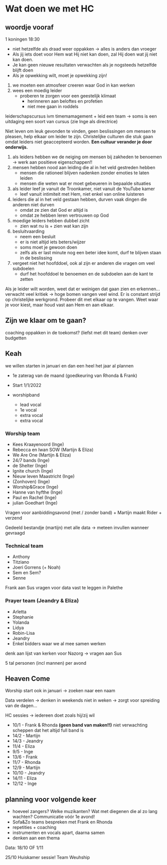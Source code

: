 # Wat doen we  met HC

## woordje vooraf

1 koningen 18:30

- niet hetzelfde als draad weer oppakken -> alles is anders dan vroeger
- Als jij iets doet voor Hem wat Hij niet kan doen, zal Hij doen wat jij niet kan doen.
- Je kan geen nieuwe resultaten verwachten als je nogsteeds hetzelfde blijft doen
- Als je opwekking wilt, moet je opwekking zijn!

1. we moeten een atmosfeer creeren waar God in kan werken
2. wees een moedig leider
    - proberen te zorgen voor een geestelijk klimaat
        - herinneren aan beloftes en profetien
        - niet mee gaan in roddels

leiderschapscursus ivm timemamagement + leid een team
-> soms is een uitdaging een soort van cursus (zie Inge als directrice)

Niet leven om leuk gevonden te vinden, geen beslissingen om mensen te pleasen,
help elkaar om leider te zijn. Christelijke culturen die stuk gaan omdat leiders niet geaccepteerd worden. **Een cultuur verander je door onderwijs.**

1. als leiders hebben we de neiging om mensen bij zakheden te benoemen -> werk aan positieve eigenschappen!!
2. mensen hebben nood aan leiding die al in het veld gestreden hebben
   - mensen die rationeel blijven nadenken zonder emoties te laten leiden
   - mensen die weten wat er moet gebeueren in bepaalde situaties
3. als leider leef je vanuit de Troonkamer, niet vanuit de YouTube kamer
   - leef vanuit intimiteit met Hem, niet enkel van online luisteren
4. leiders die al in het veld gestaan hebben, durven vaak dingen die anderen niet durven
   - omdat ze zien dat God er altijd is
   - omdat ze hebben leren vertrouwen op God
5. moedige leiders hebben dubbel zicht
   - zien wat nu is + zien wat kan zijn
6. besluitvaarding
   - neem een besluit
   - er is niet altijd iets beters/wijzer
   - soms moet je gewoon doen
   - zelfs als er last minute nog een beter idee komt, durf te blijven staan in de beslissing
7. vergeet niet het hoofddoel, ook al zijn er anderen die vragen om veel subdoelen
   - durf het hoofddoel te benoemen en de subdoelen aan de kant te zetten

Als je leider wilt worden, weet dat er weinigen dat gaan zien en erkennen... verwacht veel kritiek -> hoge bomen vangen veel wind. Er is constant strijd op christelijke werkgrond. Probeer dit met elkaar op te vangen. Weet waar je voor kiest, maar houd vast aan Hem en aan elkaar.

## Zijn we klaar om te gaan?

coaching oppakken in de toekomst? (liefst met dit team)
denken over budgetten

## Keah

we willen starten in januari en dan een heel het jaar al plannen

- 1e zaterag van de maand (goedkeuring van Rhonda & Frank) 
- Start 1/1/2022

- worshipband
  - lead vocal
  - 1e vocal
  - extra vocal
  - extra vocal

### Worship team

- Kees Kraayenoord (Inge)
- Rebecca en Iwan SOW (Martijn & Eliza)
- We Are One (Martijn & Eliza)
- 24/7 bands (Inge)
- de Shelter (Inge)
- Ignite church (Inge)
- Nieuw leven Maastricht (Inge)
- (Zonhoven) (Inge)
- Worship&Grace (Inge)
- Hanne van hyfthe (Inge)
- Paul en Rachel (Inge)
- julian Goedhart (Inge)

Vragen voor aanbiddingsavond (met / zonder band) + Martijn maakt Rider + verzend

Gedeeld bestandje (martijn) met alle data -> meteen invullen wanneer gevraagd

### Technical team

- Anthony
- Titziano
- Joeri Gorrens (+ Noah)
- Sem en Sem?
- Senne

Frank aan Sus vragen voor data vast te leggen in Palethe

### Prayer team (Jeandry & Eliza)

- Arletta
- Stephanie
- Yolanda
- Lidya
- Robin-Lisa
- Jeandry
- Enkel bidders waar we al mee samen werken

denk aan lijst van kerken voor Nazorg -> vragen aan Sus

5 tal personen (incl mannen) per avond

## Heaven Come

Worship start ook in januari -> zoeken naar een naam

Data verdelen -> denken in weekends niet in weken -> zorgt voor spreiding van de dagen...

HC sessies -> iedereen doet zoals hij/zij wil

- 10/1 - Frank & Rhonda **(geen band van maken!!)** niet verwachting scheppen dat het altijd full band is
- 14/2 - Martijn
- 14/3 - Jeandry
- 11/4 - Eliza
- 9/5 - Inge
- 13/6 - Frank
- 11/7 - Rhonda
- 12/9 - Martijn
- 10/10 - Jeandry
- 14/11 - Eliza
- 12/12 - Inge

## planning voor volgende keer

- hoeveel zangers? Welke muzikanten? Wat met diegenen die al zo lang wachten? Communicatie vóór 1e avond!
- Sofa&Zo teams bespreken met Frank en Rhonda
- repetities + coaching
- instrumenten en vocals apart, daarna samen
- denken aan een thema

Data: 18/10 OF 1/11

25/10 Huiskamer sessie!
Team Weuhship
